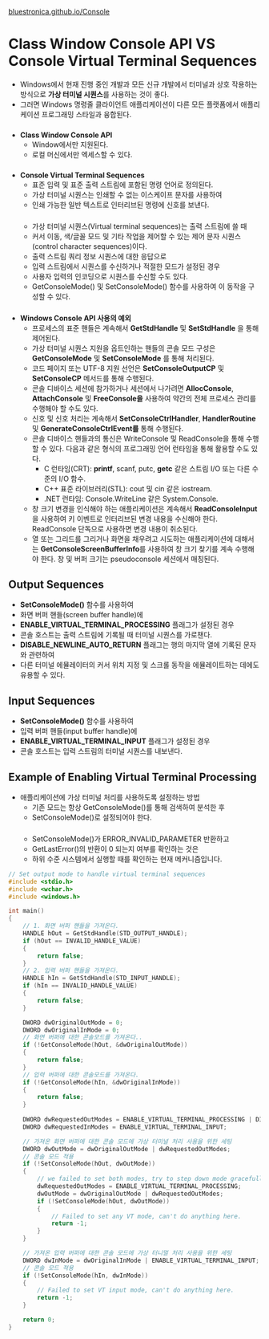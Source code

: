[bluestronica.github.io/Console](https://bluestronica.github.io/Console)

# Class Window Console API VS Console Virtual Terminal Sequences
- Windows에서 현재 진행 중인 개발과 모든 신규 개발에서 터미널과 상호 작용하는 방식으로 **가상 터미널 시퀀스**를 사용하는 것이 좋다. 
- 그러면 Windows 명령줄 클라이언트 애플리케이션이 다른 모든 플랫폼에서 애플리케이션 프로그래밍 스타일과 융합된다.
###
- **Class Window Console API**
    - Window에서만 지원된다.
    - 로컬 머신에서만 엑세스할 수 있다.
### 
- **Console Virtual Terminal Sequences**
    - 표준 입력 및 표준 출력 스트림에 포함된 명령 언어로 정의된다. 
    - 가상 터미널 시퀀스는 인쇄할 수 없는 이스케이프 문자를 사용하여 
    - 인쇄 가능한 일반 텍스트로 인터리브된 명령에 신호를 보낸다.
    ###
    - 가상 터미널 시퀀스(Virtual terminal sequences)는 출력 스트림에 쓸 때   
    - 커서 이동, 색/글꼴 모드 및 기타 작업을 제어할 수 있는 제어 문자 시퀀스(control character sequences)이다.  
    - 출력 스트림 쿼리 정보 시퀀스에 대한 응답으로  
    - 입력 스트림에서 시퀀스를 수신하거나 적절한 모드가 설정된 경우  
    - 사용자 입력의 인코딩으로 시퀀스를 수신할 수도 있다.  
    - GetConsoleMode() 및 SetConsoleMode() 함수를 사용하여 이 동작을 구성할 수 있다.  

###
- **Windows Console API 사용의 예외**
    - 프로세스의 표준 핸들은 계속해서 **GetStdHandle** 및 **SetStdHandle** 을 통해 제어된다.
    - 가상 터미널 시퀀스 지원을 옵트인하는 핸들의 콘솔 모드 구성은 **GetConsoleMode** 및 **SetConsoleMode** 를 통해 처리된다.
    - 코드 페이지 또는 UTF-8 지원 선언은 **SetConsoleOutputCP** 및 **SetConsoleCP** 메서드를 통해 수행된다.
    - 콘솔 디바이스 세션에 참가하거나 세션에서 나가려면 **AllocConsole**, **AttachConsole** 및 **FreeConsole을** 사용하여 약간의 전체 프로세스 관리를 수행해야 할 수도 있다.
    - 신호 및 신호 처리는 계속해서 **SetConsoleCtrlHandler**, **HandlerRoutine** 및 **GenerateConsoleCtrlEvent를** 통해 수행된다.
    - 콘솔 디바이스 핸들과의 통신은 WriteConsole 및 ReadConsole을 통해 수행할 수 있다. 다음과 같은 형식의 프로그래밍 언어 런타임을 통해 활용할 수도 있다. 
        - C 런타임(CRT): **printf**, scanf, putc, **getc** 같은 스트림 I/O 또는 다른 수준의 I/O 함수. 
        - C++ 표준 라이브러리(STL): cout 및 cin 같은 iostream. 
        - .NET 런타임: Console.WriteLine 같은 System.Console.
    - 창 크기 변경을 인식해야 하는 애플리케이션은 계속해서 **ReadConsoleInput**을 사용하여 키 이벤트로 인터리브된 변경 내용을 수신해야 한다. ReadConsole 단독으로 사용하면 변경 내용이 취소된다.
    - 열 또는 그리드를 그리거나 화면을 채우려고 시도하는 애플리케이션에 대해서는 **GetConsoleScreenBufferInfo**를 사용하여 창 크기 찾기를 계속 수행해야 한다. 창 및 버퍼 크기는 pseudoconsole 세션에서 매칭된다.

## Output Sequences
- **SetConsoleMode()** 함수를 사용하여 
- 화면 버퍼 핸들(screen buffer handle)에 
- **ENABLE_VIRTUAL_TERMINAL_PROCESSING** 플래그가 설정된 경우
- 콘솔 호스트는 출력 스트림에 기록될 때 터미널 시퀀스를 가로챈다.
- **DISABLE_NEWLINE_AUTO_RETURN** 플래그는 행의 마지막 열에 기록된 문자와 관련하여
- 다른 터미널 에뮬레이터의 커서 위치 지정 및 스크롤 동작을 에뮬레이트하는 데에도 유용할 수 있다.



## Input Sequences
- **SetConsoleMode()** 함수를 사용하여
- 입력 버퍼 핸들(input buffer handle)에
- **ENABLE_VIRTUAL_TERMINAL_INPUT** 플래그가 설정된 경우
- 콘솔 호스트는 입력 스트림의 터미널 시퀀스를 내보낸다.



## Example of Enabling Virtual Terminal Processing
- 애플리케이션에 가상 터미널 처리를 사용하도록 설정하는 방법
    - 기존 모드는 항상 GetConsoleMode()를 통해 검색하여 분석한 후
    - SetConsoleMode()로 설정되어야 한다.
    ###
    - SetConsoleMode()가 ERROR_INVALID_PARAMETER 반환하고 
    - GetLastError()의 반환이 0 되는지 여부를 확인하는 것은 
    - 하위 수준 시스템에서 실행할 때를 확인하는 현재 메커니즘입니다.

```c++
// Set output mode to handle virtual terminal sequences
#include <stdio.h>
#include <wchar.h>
#include <windows.h>

int main()
{
    // 1. 화면 버퍼 핸들을 가져온다.
    HANDLE hOut = GetStdHandle(STD_OUTPUT_HANDLE);
    if (hOut == INVALID_HANDLE_VALUE)
    {
        return false;
    }
    // 2. 입력 버퍼 핸들을 가져온다.
    HANDLE hIn = GetStdHandle(STD_INPUT_HANDLE);
    if (hIn == INVALID_HANDLE_VALUE)
    {
        return false;
    }

    DWORD dwOriginalOutMode = 0;
    DWORD dwOriginalInMode = 0;
    // 화면 버퍼에 대한 콘솔모드를 가져온다..
    if (!GetConsoleMode(hOut, &dwOriginalOutMode))
    {
        return false;
    }
    // 입력 버퍼에 대한 콘솔모드를 가져온다.
    if (!GetConsoleMode(hIn, &dwOriginalInMode))
    {
        return false;
    }
    
    DWORD dwRequestedOutModes = ENABLE_VIRTUAL_TERMINAL_PROCESSING | DISABLE_NEWLINE_AUTO_RETURN;
    DWORD dwRequestedInModes = ENABLE_VIRTUAL_TERMINAL_INPUT;

    // 가져온 화면 버퍼에 대한 콘솔 모드에 가상 터미널 처리 사용을 위한 세팅
    DWORD dwOutMode = dwOriginalOutMode | dwRequestedOutModes;
    // 콘솔 모드 적용
    if (!SetConsoleMode(hOut, dwOutMode))
    {
        // we failed to set both modes, try to step down mode gracefully.
        dwRequestedOutModes = ENABLE_VIRTUAL_TERMINAL_PROCESSING;
        dwOutMode = dwOriginalOutMode | dwRequestedOutModes;
        if (!SetConsoleMode(hOut, dwOutMode))
        {
            // Failed to set any VT mode, can't do anything here.
            return -1;
        }
    }

    // 가져온 입력 버퍼에 대한 콘솔 모드에 가상 터니멀 처리 사용을 위한 세팅
    DWORD dwInMode = dwOriginalInMode | ENABLE_VIRTUAL_TERMINAL_INPUT;
    // 콘솔 모드 적용
    if (!SetConsoleMode(hIn, dwInMode))
    {
        // Failed to set VT input mode, can't do anything here.
        return -1;
    }

    return 0;
}
```


